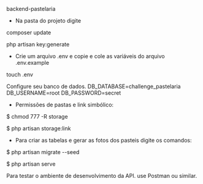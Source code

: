 backend-pastelaria

- Na pasta do projeto digite

composer update

php artisan key:generate

- Crie um arquivo .env e copie e cole as variáveis do arquivo .env.example

touch .env

Configure seu banco de dados.
DB_DATABASE=challenge_pastelaria
DB_USERNAME=root
DB_PASSWORD=secret

- Permissões de pastas e link simbólico:

$ chmod 777 -R storage

$ php artisan storage:link


- Para criar as tabelas e gerar as fotos dos pasteis digite os comandos:


$ php artisan migrate --seed

$ php artisan serve


Para testar o ambiente de desenvolvimento da API. use Postman ou similar.
